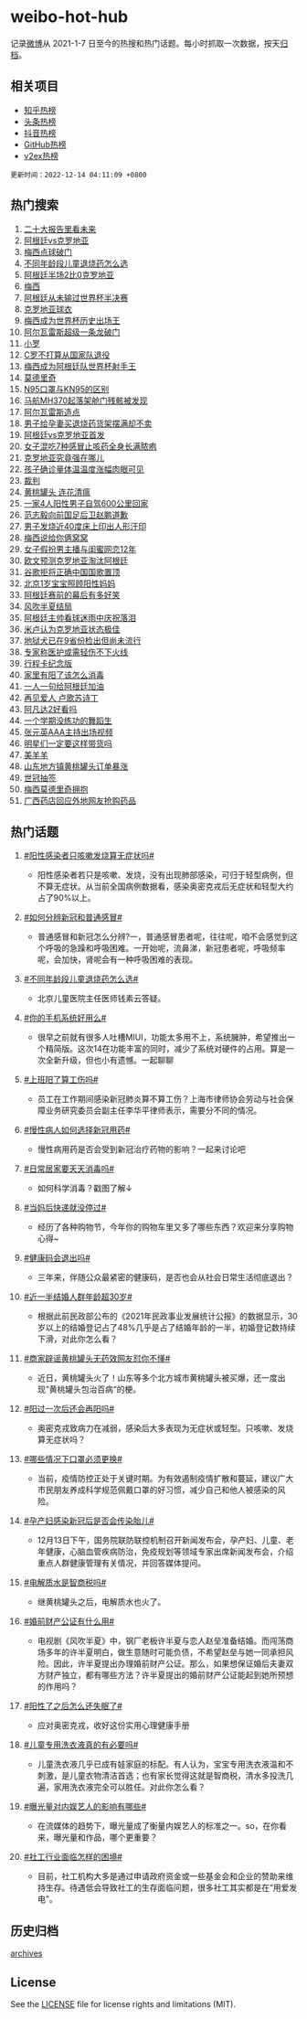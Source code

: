 # weibo-hot-hub

记录[微博](https://www.weibo.com)从 2021-1-7 日至今的热搜和热门话题。每小时抓取一次数据，按天[归档](archives)。

## 相关项目

- [知乎热榜](https://github.com/lonnyzhang423/zhihu-hot-hub)
- [头条热榜](https://github.com/lonnyzhang423/toutiao-hot-hub)
- [抖音热榜](https://github.com/lonnyzhang423/douyin-hot-hub)
- [GitHub热榜](https://github.com/lonnyzhang423/github-hot-hub)
- [v2ex热榜](https://github.com/lonnyzhang423/v2ex-hot-hub)


`更新时间：2022-12-14 04:11:09 +0800`

## 热门搜索

1. [二十大报告里看未来](https://m.weibo.cn/search?containerid=100103type%3D1%26t%3D10%26q%3D%23%E4%BA%8C%E5%8D%81%E5%A4%A7%E6%8A%A5%E5%91%8A%E9%87%8C%E7%9C%8B%E6%9C%AA%E6%9D%A5%23&stream_entry_id=51&isnewpage=1&extparam=seat%3D1%26pos%3D0%26cate%3D10103%26dgr%3D0%26filter_type%3Drealtimehot%26c_type%3D51%26display_time%3D1670962267%26pre_seqid%3D16709622676840287840346&luicode=10000011&lfid=106003type%253D25%2526t%253D3%2526disable_hot%253D1%2526filter_type%253Drealtimehot)
1. [阿根廷vs克罗地亚](https://m.weibo.cn/search?containerid=100103type%3D1%26t%3D10%26q%3D%23%E9%98%BF%E6%A0%B9%E5%BB%B7vs%E5%85%8B%E7%BD%97%E5%9C%B0%E4%BA%9A%23&stream_entry_id=31&isnewpage=1&extparam=seat%3D1%26pos%3D0%26q%3D%2523%25E9%2598%25BF%25E6%25A0%25B9%25E5%25BB%25B7vs%25E5%2585%258B%25E7%25BD%2597%25E5%259C%25B0%25E4%25BA%259A%2523%26dgr%3D0%26realpos%3D1%26flag%3D16%26c_type%3D31%26filter_type%3Drealtimehot%26lcate%3D5001%26band_rank%3D1%26cate%3D5001%26display_time%3D1670962267%26pre_seqid%3D16709622676840287840346&luicode=10000011&lfid=106003type%253D25%2526t%253D3%2526disable_hot%253D1%2526filter_type%253Drealtimehot)
1. [梅西点球破门](https://m.weibo.cn/search?containerid=100103type%3D1%26t%3D10%26q%3D%23%E6%A2%85%E8%A5%BF%E7%82%B9%E7%90%83%E7%A0%B4%E9%97%A8%23&stream_entry_id=31&isnewpage=1&extparam=seat%3D1%26pos%3D1%26q%3D%2523%25E6%25A2%2585%25E8%25A5%25BF%25E7%2582%25B9%25E7%2590%2583%25E7%25A0%25B4%25E9%2597%25A8%2523%26dgr%3D0%26realpos%3D2%26flag%3D1%26c_type%3D31%26filter_type%3Drealtimehot%26lcate%3D5001%26band_rank%3D2%26cate%3D5001%26display_time%3D1670962267%26pre_seqid%3D16709622676840287840346&luicode=10000011&lfid=106003type%253D25%2526t%253D3%2526disable_hot%253D1%2526filter_type%253Drealtimehot)
1. [不同年龄段儿童退烧药怎么选](https://m.weibo.cn/search?containerid=100103type%3D1%26t%3D10%26q%3D%23%E4%B8%8D%E5%90%8C%E5%B9%B4%E9%BE%84%E6%AE%B5%E5%84%BF%E7%AB%A5%E9%80%80%E7%83%A7%E8%8D%AF%E6%80%8E%E4%B9%88%E9%80%89%23&stream_entry_id=31&isnewpage=1&extparam=seat%3D1%26pos%3D2%26q%3D%2523%25E4%25B8%258D%25E5%2590%258C%25E5%25B9%25B4%25E9%25BE%2584%25E6%25AE%25B5%25E5%2584%25BF%25E7%25AB%25A5%25E9%2580%2580%25E7%2583%25A7%25E8%258D%25AF%25E6%2580%258E%25E4%25B9%2588%25E9%2580%2589%2523%26dgr%3D0%26realpos%3D3%26flag%3D0%26c_type%3D31%26filter_type%3Drealtimehot%26lcate%3D5001%26band_rank%3D3%26cate%3D5001%26display_time%3D1670962267%26pre_seqid%3D16709622676840287840346&luicode=10000011&lfid=106003type%253D25%2526t%253D3%2526disable_hot%253D1%2526filter_type%253Drealtimehot)
1. [阿根廷半场2比0克罗地亚](https://m.weibo.cn/search?containerid=100103type%3D1%26t%3D10%26q%3D%23%E9%98%BF%E6%A0%B9%E5%BB%B7%E5%8D%8A%E5%9C%BA2%E6%AF%940%E5%85%8B%E7%BD%97%E5%9C%B0%E4%BA%9A%23&stream_entry_id=31&isnewpage=1&extparam=seat%3D1%26pos%3D3%26q%3D%2523%25E9%2598%25BF%25E6%25A0%25B9%25E5%25BB%25B7%25E5%258D%258A%25E5%259C%25BA2%25E6%25AF%25940%25E5%2585%258B%25E7%25BD%2597%25E5%259C%25B0%25E4%25BA%259A%2523%26dgr%3D0%26realpos%3D4%26flag%3D1%26c_type%3D31%26filter_type%3Drealtimehot%26lcate%3D5001%26band_rank%3D4%26cate%3D5001%26display_time%3D1670962267%26pre_seqid%3D16709622676840287840346&luicode=10000011&lfid=106003type%253D25%2526t%253D3%2526disable_hot%253D1%2526filter_type%253Drealtimehot)
1. [梅西](https://m.weibo.cn/search?containerid=100103type%3D1%26t%3D10%26q%3D%23%E6%A2%85%E8%A5%BF%23&stream_entry_id=31&isnewpage=1&extparam=seat%3D1%26pos%3D4%26q%3D%2523%25E6%25A2%2585%25E8%25A5%25BF%2523%26dgr%3D0%26realpos%3D5%26flag%3D1%26c_type%3D31%26filter_type%3Drealtimehot%26lcate%3D5001%26band_rank%3D5%26cate%3D5001%26display_time%3D1670962267%26pre_seqid%3D16709622676840287840346&luicode=10000011&lfid=106003type%253D25%2526t%253D3%2526disable_hot%253D1%2526filter_type%253Drealtimehot)
1. [阿根廷从未输过世界杯半决赛](https://m.weibo.cn/search?containerid=100103type%3D1%26t%3D10%26q%3D%23%E9%98%BF%E6%A0%B9%E5%BB%B7%E4%BB%8E%E6%9C%AA%E8%BE%93%E8%BF%87%E4%B8%96%E7%95%8C%E6%9D%AF%E5%8D%8A%E5%86%B3%E8%B5%9B%23&stream_entry_id=31&isnewpage=1&extparam=seat%3D1%26pos%3D5%26q%3D%2523%25E9%2598%25BF%25E6%25A0%25B9%25E5%25BB%25B7%25E4%25BB%258E%25E6%259C%25AA%25E8%25BE%2593%25E8%25BF%2587%25E4%25B8%2596%25E7%2595%258C%25E6%259D%25AF%25E5%258D%258A%25E5%2586%25B3%25E8%25B5%259B%2523%26dgr%3D0%26realpos%3D6%26flag%3D1%26c_type%3D31%26filter_type%3Drealtimehot%26lcate%3D5001%26band_rank%3D6%26cate%3D5001%26display_time%3D1670962267%26pre_seqid%3D16709622676840287840346&luicode=10000011&lfid=106003type%253D25%2526t%253D3%2526disable_hot%253D1%2526filter_type%253Drealtimehot)
1. [克罗地亚球衣](https://m.weibo.cn/search?containerid=100103type%3D1%26t%3D10%26q%3D%E5%85%8B%E7%BD%97%E5%9C%B0%E4%BA%9A%E7%90%83%E8%A1%A3&stream_entry_id=31&isnewpage=1&extparam=seat%3D1%26pos%3D6%26q%3D%25E5%2585%258B%25E7%25BD%2597%25E5%259C%25B0%25E4%25BA%259A%25E7%2590%2583%25E8%25A1%25A3%26dgr%3D0%26realpos%3D7%26flag%3D1%26c_type%3D31%26filter_type%3Drealtimehot%26lcate%3D5001%26band_rank%3D7%26cate%3D5001%26display_time%3D1670962267%26pre_seqid%3D16709622676840287840346&luicode=10000011&lfid=106003type%253D25%2526t%253D3%2526disable_hot%253D1%2526filter_type%253Drealtimehot)
1. [梅西成为世界杯历史出场王](https://m.weibo.cn/search?containerid=100103type%3D1%26t%3D10%26q%3D%23%E6%A2%85%E8%A5%BF%E6%88%90%E4%B8%BA%E4%B8%96%E7%95%8C%E6%9D%AF%E5%8E%86%E5%8F%B2%E5%87%BA%E5%9C%BA%E7%8E%8B%23&stream_entry_id=31&isnewpage=1&extparam=seat%3D1%26pos%3D7%26q%3D%2523%25E6%25A2%2585%25E8%25A5%25BF%25E6%2588%2590%25E4%25B8%25BA%25E4%25B8%2596%25E7%2595%258C%25E6%259D%25AF%25E5%258E%2586%25E5%258F%25B2%25E5%2587%25BA%25E5%259C%25BA%25E7%258E%258B%2523%26dgr%3D0%26realpos%3D8%26flag%3D1%26c_type%3D31%26filter_type%3Drealtimehot%26lcate%3D5001%26band_rank%3D8%26cate%3D5001%26display_time%3D1670962267%26pre_seqid%3D16709622676840287840346&luicode=10000011&lfid=106003type%253D25%2526t%253D3%2526disable_hot%253D1%2526filter_type%253Drealtimehot)
1. [阿尔瓦雷斯超级一条龙破门](https://m.weibo.cn/search?containerid=100103type%3D1%26t%3D10%26q%3D%23%E9%98%BF%E5%B0%94%E7%93%A6%E9%9B%B7%E6%96%AF%E8%B6%85%E7%BA%A7%E4%B8%80%E6%9D%A1%E9%BE%99%E7%A0%B4%E9%97%A8%23&stream_entry_id=31&isnewpage=1&extparam=seat%3D1%26pos%3D8%26q%3D%2523%25E9%2598%25BF%25E5%25B0%2594%25E7%2593%25A6%25E9%259B%25B7%25E6%2596%25AF%25E8%25B6%2585%25E7%25BA%25A7%25E4%25B8%2580%25E6%259D%25A1%25E9%25BE%2599%25E7%25A0%25B4%25E9%2597%25A8%2523%26dgr%3D0%26realpos%3D9%26flag%3D1%26c_type%3D31%26filter_type%3Drealtimehot%26lcate%3D5001%26band_rank%3D9%26cate%3D5001%26display_time%3D1670962267%26pre_seqid%3D16709622676840287840346&luicode=10000011&lfid=106003type%253D25%2526t%253D3%2526disable_hot%253D1%2526filter_type%253Drealtimehot)
1. [小罗](https://m.weibo.cn/search?containerid=100103type%3D1%26t%3D10%26q%3D%E5%B0%8F%E7%BD%97&stream_entry_id=31&isnewpage=1&extparam=seat%3D1%26pos%3D9%26q%3D%25E5%25B0%258F%25E7%25BD%2597%26dgr%3D0%26realpos%3D10%26flag%3D1%26c_type%3D31%26filter_type%3Drealtimehot%26lcate%3D5001%26band_rank%3D10%26cate%3D5001%26display_time%3D1670962267%26pre_seqid%3D16709622676840287840346&luicode=10000011&lfid=106003type%253D25%2526t%253D3%2526disable_hot%253D1%2526filter_type%253Drealtimehot)
1. [C罗不打算从国家队退役](https://m.weibo.cn/search?containerid=100103type%3D1%26t%3D10%26q%3D%23C%E7%BD%97%E4%B8%8D%E6%89%93%E7%AE%97%E4%BB%8E%E5%9B%BD%E5%AE%B6%E9%98%9F%E9%80%80%E5%BD%B9%23&stream_entry_id=31&isnewpage=1&extparam=seat%3D1%26pos%3D10%26q%3D%2523C%25E7%25BD%2597%25E4%25B8%258D%25E6%2589%2593%25E7%25AE%2597%25E4%25BB%258E%25E5%259B%25BD%25E5%25AE%25B6%25E9%2598%259F%25E9%2580%2580%25E5%25BD%25B9%2523%26dgr%3D0%26realpos%3D11%26flag%3D1%26c_type%3D31%26filter_type%3Drealtimehot%26lcate%3D5001%26band_rank%3D11%26cate%3D5001%26display_time%3D1670962267%26pre_seqid%3D16709622676840287840346&luicode=10000011&lfid=106003type%253D25%2526t%253D3%2526disable_hot%253D1%2526filter_type%253Drealtimehot)
1. [梅西成为阿根廷队世界杯射手王](https://m.weibo.cn/search?containerid=100103type%3D1%26t%3D10%26q%3D%23%E6%A2%85%E8%A5%BF%E6%88%90%E4%B8%BA%E9%98%BF%E6%A0%B9%E5%BB%B7%E9%98%9F%E4%B8%96%E7%95%8C%E6%9D%AF%E5%B0%84%E6%89%8B%E7%8E%8B%23&stream_entry_id=31&isnewpage=1&extparam=seat%3D1%26pos%3D11%26q%3D%2523%25E6%25A2%2585%25E8%25A5%25BF%25E6%2588%2590%25E4%25B8%25BA%25E9%2598%25BF%25E6%25A0%25B9%25E5%25BB%25B7%25E9%2598%259F%25E4%25B8%2596%25E7%2595%258C%25E6%259D%25AF%25E5%25B0%2584%25E6%2589%258B%25E7%258E%258B%2523%26dgr%3D0%26realpos%3D12%26flag%3D1%26c_type%3D31%26filter_type%3Drealtimehot%26lcate%3D5001%26band_rank%3D12%26cate%3D5001%26display_time%3D1670962267%26pre_seqid%3D16709622676840287840346&luicode=10000011&lfid=106003type%253D25%2526t%253D3%2526disable_hot%253D1%2526filter_type%253Drealtimehot)
1. [莫德里奇](https://m.weibo.cn/search?containerid=100103type%3D1%26t%3D10%26q%3D%23%E8%8E%AB%E5%BE%B7%E9%87%8C%E5%A5%87%23&stream_entry_id=31&isnewpage=1&extparam=seat%3D1%26pos%3D12%26q%3D%2523%25E8%258E%25AB%25E5%25BE%25B7%25E9%2587%258C%25E5%25A5%2587%2523%26dgr%3D0%26realpos%3D13%26flag%3D0%26c_type%3D31%26filter_type%3Drealtimehot%26lcate%3D5001%26band_rank%3D13%26cate%3D5001%26display_time%3D1670962267%26pre_seqid%3D16709622676840287840346&luicode=10000011&lfid=106003type%253D25%2526t%253D3%2526disable_hot%253D1%2526filter_type%253Drealtimehot)
1. [N95口罩与KN95的区别](https://m.weibo.cn/search?containerid=100103type%3D1%26t%3D10%26q%3D%23N95%E5%8F%A3%E7%BD%A9%E4%B8%8EKN95%E7%9A%84%E5%8C%BA%E5%88%AB%23&stream_entry_id=31&isnewpage=1&extparam=seat%3D1%26pos%3D13%26q%3D%2523N95%25E5%258F%25A3%25E7%25BD%25A9%25E4%25B8%258EKN95%25E7%259A%2584%25E5%258C%25BA%25E5%2588%25AB%2523%26dgr%3D0%26realpos%3D14%26flag%3D2%26c_type%3D31%26filter_type%3Drealtimehot%26lcate%3D5001%26band_rank%3D14%26cate%3D5001%26display_time%3D1670962267%26pre_seqid%3D16709622676840287840346&luicode=10000011&lfid=106003type%253D25%2526t%253D3%2526disable_hot%253D1%2526filter_type%253Drealtimehot)
1. [马航MH370起落架舱门残骸被发现](https://m.weibo.cn/search?containerid=100103type%3D1%26t%3D10%26q%3D%23%E9%A9%AC%E8%88%AAMH370%E8%B5%B7%E8%90%BD%E6%9E%B6%E8%88%B1%E9%97%A8%E6%AE%8B%E9%AA%B8%E8%A2%AB%E5%8F%91%E7%8E%B0%23&stream_entry_id=31&isnewpage=1&extparam=seat%3D1%26pos%3D14%26q%3D%2523%25E9%25A9%25AC%25E8%2588%25AAMH370%25E8%25B5%25B7%25E8%2590%25BD%25E6%259E%25B6%25E8%2588%25B1%25E9%2597%25A8%25E6%25AE%258B%25E9%25AA%25B8%25E8%25A2%25AB%25E5%258F%2591%25E7%258E%25B0%2523%26dgr%3D0%26realpos%3D15%26flag%3D2%26c_type%3D31%26filter_type%3Drealtimehot%26lcate%3D5001%26band_rank%3D15%26cate%3D5001%26display_time%3D1670962267%26pre_seqid%3D16709622676840287840346&luicode=10000011&lfid=106003type%253D25%2526t%253D3%2526disable_hot%253D1%2526filter_type%253Drealtimehot)
1. [阿尔瓦雷斯造点](https://m.weibo.cn/search?containerid=100103type%3D1%26t%3D10%26q%3D%23%E9%98%BF%E5%B0%94%E7%93%A6%E9%9B%B7%E6%96%AF%E9%80%A0%E7%82%B9%23&stream_entry_id=31&isnewpage=1&extparam=seat%3D1%26pos%3D15%26q%3D%2523%25E9%2598%25BF%25E5%25B0%2594%25E7%2593%25A6%25E9%259B%25B7%25E6%2596%25AF%25E9%2580%25A0%25E7%2582%25B9%2523%26dgr%3D0%26realpos%3D16%26flag%3D1%26c_type%3D31%26filter_type%3Drealtimehot%26lcate%3D5001%26band_rank%3D16%26cate%3D5001%26display_time%3D1670962267%26pre_seqid%3D16709622676840287840346&luicode=10000011&lfid=106003type%253D25%2526t%253D3%2526disable_hot%253D1%2526filter_type%253Drealtimehot)
1. [男子给孕妻买退烧药货架摆满却不卖](https://m.weibo.cn/search?containerid=100103type%3D1%26t%3D10%26q%3D%23%E7%94%B7%E5%AD%90%E7%BB%99%E5%AD%95%E5%A6%BB%E4%B9%B0%E9%80%80%E7%83%A7%E8%8D%AF%E8%B4%A7%E6%9E%B6%E6%91%86%E6%BB%A1%E5%8D%B4%E4%B8%8D%E5%8D%96%23&stream_entry_id=31&isnewpage=1&extparam=seat%3D1%26pos%3D16%26q%3D%2523%25E7%2594%25B7%25E5%25AD%2590%25E7%25BB%2599%25E5%25AD%2595%25E5%25A6%25BB%25E4%25B9%25B0%25E9%2580%2580%25E7%2583%25A7%25E8%258D%25AF%25E8%25B4%25A7%25E6%259E%25B6%25E6%2591%2586%25E6%25BB%25A1%25E5%258D%25B4%25E4%25B8%258D%25E5%258D%2596%2523%26dgr%3D0%26realpos%3D17%26flag%3D0%26c_type%3D31%26filter_type%3Drealtimehot%26lcate%3D5001%26band_rank%3D17%26cate%3D5001%26display_time%3D1670962267%26pre_seqid%3D16709622676840287840346&luicode=10000011&lfid=106003type%253D25%2526t%253D3%2526disable_hot%253D1%2526filter_type%253Drealtimehot)
1. [阿根廷vs克罗地亚首发](https://m.weibo.cn/search?containerid=100103type%3D1%26t%3D10%26q%3D%23%E9%98%BF%E6%A0%B9%E5%BB%B7vs%E5%85%8B%E7%BD%97%E5%9C%B0%E4%BA%9A%E9%A6%96%E5%8F%91%23&stream_entry_id=31&isnewpage=1&extparam=seat%3D1%26pos%3D17%26q%3D%2523%25E9%2598%25BF%25E6%25A0%25B9%25E5%25BB%25B7vs%25E5%2585%258B%25E7%25BD%2597%25E5%259C%25B0%25E4%25BA%259A%25E9%25A6%2596%25E5%258F%2591%2523%26dgr%3D0%26realpos%3D18%26flag%3D1%26c_type%3D31%26filter_type%3Drealtimehot%26lcate%3D5001%26band_rank%3D18%26cate%3D5001%26display_time%3D1670962267%26pre_seqid%3D16709622676840287840346&luicode=10000011&lfid=106003type%253D25%2526t%253D3%2526disable_hot%253D1%2526filter_type%253Drealtimehot)
1. [女子混吃7种感冒止咳药全身长满脓疱](https://m.weibo.cn/search?containerid=100103type%3D1%26t%3D10%26q%3D%23%E5%A5%B3%E5%AD%90%E6%B7%B7%E5%90%837%E7%A7%8D%E6%84%9F%E5%86%92%E6%AD%A2%E5%92%B3%E8%8D%AF%E5%85%A8%E8%BA%AB%E9%95%BF%E6%BB%A1%E8%84%93%E7%96%B1%23&stream_entry_id=31&isnewpage=1&extparam=seat%3D1%26pos%3D18%26q%3D%2523%25E5%25A5%25B3%25E5%25AD%2590%25E6%25B7%25B7%25E5%2590%25837%25E7%25A7%258D%25E6%2584%259F%25E5%2586%2592%25E6%25AD%25A2%25E5%2592%25B3%25E8%258D%25AF%25E5%2585%25A8%25E8%25BA%25AB%25E9%2595%25BF%25E6%25BB%25A1%25E8%2584%2593%25E7%2596%25B1%2523%26dgr%3D0%26realpos%3D19%26flag%3D0%26c_type%3D31%26filter_type%3Drealtimehot%26lcate%3D5001%26band_rank%3D19%26cate%3D5001%26display_time%3D1670962267%26pre_seqid%3D16709622676840287840346&luicode=10000011&lfid=106003type%253D25%2526t%253D3%2526disable_hot%253D1%2526filter_type%253Drealtimehot)
1. [克罗地亚究竟强在哪儿](https://m.weibo.cn/search?containerid=100103type%3D1%26t%3D10%26q%3D%23%E5%85%8B%E7%BD%97%E5%9C%B0%E4%BA%9A%E7%A9%B6%E7%AB%9F%E5%BC%BA%E5%9C%A8%E5%93%AA%E5%84%BF%23&stream_entry_id=31&isnewpage=1&extparam=seat%3D1%26pos%3D19%26q%3D%2523%25E5%2585%258B%25E7%25BD%2597%25E5%259C%25B0%25E4%25BA%259A%25E7%25A9%25B6%25E7%25AB%259F%25E5%25BC%25BA%25E5%259C%25A8%25E5%2593%25AA%25E5%2584%25BF%2523%26dgr%3D0%26realpos%3D20%26flag%3D0%26c_type%3D31%26filter_type%3Drealtimehot%26lcate%3D5001%26band_rank%3D20%26cate%3D5001%26display_time%3D1670962267%26pre_seqid%3D16709622676840287840346&luicode=10000011&lfid=106003type%253D25%2526t%253D3%2526disable_hot%253D1%2526filter_type%253Drealtimehot)
1. [孩子确诊量体温温度涨幅肉眼可见](https://m.weibo.cn/search?containerid=100103type%3D1%26t%3D10%26q%3D%23%E5%AD%A9%E5%AD%90%E7%A1%AE%E8%AF%8A%E9%87%8F%E4%BD%93%E6%B8%A9%E6%B8%A9%E5%BA%A6%E6%B6%A8%E5%B9%85%E8%82%89%E7%9C%BC%E5%8F%AF%E8%A7%81%23&stream_entry_id=31&isnewpage=1&extparam=seat%3D1%26pos%3D20%26q%3D%2523%25E5%25AD%25A9%25E5%25AD%2590%25E7%25A1%25AE%25E8%25AF%258A%25E9%2587%258F%25E4%25BD%2593%25E6%25B8%25A9%25E6%25B8%25A9%25E5%25BA%25A6%25E6%25B6%25A8%25E5%25B9%2585%25E8%2582%2589%25E7%259C%25BC%25E5%258F%25AF%25E8%25A7%2581%2523%26dgr%3D0%26realpos%3D21%26flag%3D0%26c_type%3D31%26filter_type%3Drealtimehot%26lcate%3D5001%26band_rank%3D21%26cate%3D5001%26display_time%3D1670962267%26pre_seqid%3D16709622676840287840346&luicode=10000011&lfid=106003type%253D25%2526t%253D3%2526disable_hot%253D1%2526filter_type%253Drealtimehot)
1. [裁判](https://m.weibo.cn/search?containerid=100103type%3D1%26t%3D10%26q%3D%E8%A3%81%E5%88%A4&stream_entry_id=31&isnewpage=1&extparam=seat%3D1%26pos%3D21%26q%3D%25E8%25A3%2581%25E5%2588%25A4%26dgr%3D0%26realpos%3D22%26flag%3D1%26c_type%3D31%26filter_type%3Drealtimehot%26lcate%3D5001%26band_rank%3D22%26cate%3D5001%26display_time%3D1670962267%26pre_seqid%3D16709622676840287840346&luicode=10000011&lfid=106003type%253D25%2526t%253D3%2526disable_hot%253D1%2526filter_type%253Drealtimehot)
1. [黄桃罐头 连花清瘟](https://m.weibo.cn/search?containerid=100103type%3D1%26t%3D10%26q%3D%E9%BB%84%E6%A1%83%E7%BD%90%E5%A4%B4+%E8%BF%9E%E8%8A%B1%E6%B8%85%E7%98%9F&stream_entry_id=31&isnewpage=1&extparam=seat%3D1%26pos%3D22%26q%3D%25E9%25BB%2584%25E6%25A1%2583%25E7%25BD%2590%25E5%25A4%25B4%2520%25E8%25BF%259E%25E8%258A%25B1%25E6%25B8%2585%25E7%2598%259F%26dgr%3D0%26realpos%3D23%26flag%3D0%26c_type%3D31%26filter_type%3Drealtimehot%26lcate%3D5001%26band_rank%3D23%26cate%3D5001%26display_time%3D1670962267%26pre_seqid%3D16709622676840287840346&luicode=10000011&lfid=106003type%253D25%2526t%253D3%2526disable_hot%253D1%2526filter_type%253Drealtimehot)
1. [一家4人阳性男子自驾600公里回家](https://m.weibo.cn/search?containerid=100103type%3D1%26t%3D10%26q%3D%23%E4%B8%80%E5%AE%B64%E4%BA%BA%E9%98%B3%E6%80%A7%E7%94%B7%E5%AD%90%E8%87%AA%E9%A9%BE600%E5%85%AC%E9%87%8C%E5%9B%9E%E5%AE%B6%23&stream_entry_id=31&isnewpage=1&extparam=seat%3D1%26pos%3D23%26q%3D%2523%25E4%25B8%2580%25E5%25AE%25B64%25E4%25BA%25BA%25E9%2598%25B3%25E6%2580%25A7%25E7%2594%25B7%25E5%25AD%2590%25E8%2587%25AA%25E9%25A9%25BE600%25E5%2585%25AC%25E9%2587%258C%25E5%259B%259E%25E5%25AE%25B6%2523%26dgr%3D0%26realpos%3D24%26flag%3D0%26c_type%3D31%26filter_type%3Drealtimehot%26lcate%3D5001%26band_rank%3D24%26cate%3D5001%26display_time%3D1670962267%26pre_seqid%3D16709622676840287840346&luicode=10000011&lfid=106003type%253D25%2526t%253D3%2526disable_hot%253D1%2526filter_type%253Drealtimehot)
1. [范志毅向前国足后卫赵鹏道歉](https://m.weibo.cn/search?containerid=100103type%3D1%26t%3D10%26q%3D%23%E8%8C%83%E5%BF%97%E6%AF%85%E5%90%91%E5%89%8D%E5%9B%BD%E8%B6%B3%E5%90%8E%E5%8D%AB%E8%B5%B5%E9%B9%8F%E9%81%93%E6%AD%89%23&stream_entry_id=31&isnewpage=1&extparam=seat%3D1%26pos%3D24%26q%3D%2523%25E8%258C%2583%25E5%25BF%2597%25E6%25AF%2585%25E5%2590%2591%25E5%2589%258D%25E5%259B%25BD%25E8%25B6%25B3%25E5%2590%258E%25E5%258D%25AB%25E8%25B5%25B5%25E9%25B9%258F%25E9%2581%2593%25E6%25AD%2589%2523%26dgr%3D0%26realpos%3D25%26flag%3D0%26c_type%3D31%26filter_type%3Drealtimehot%26lcate%3D5001%26band_rank%3D25%26cate%3D5001%26display_time%3D1670962267%26pre_seqid%3D16709622676840287840346&luicode=10000011&lfid=106003type%253D25%2526t%253D3%2526disable_hot%253D1%2526filter_type%253Drealtimehot)
1. [男子发烧近40度床上印出人形汗印](https://m.weibo.cn/search?containerid=100103type%3D1%26t%3D10%26q%3D%23%E7%94%B7%E5%AD%90%E5%8F%91%E7%83%A7%E8%BF%9140%E5%BA%A6%E5%BA%8A%E4%B8%8A%E5%8D%B0%E5%87%BA%E4%BA%BA%E5%BD%A2%E6%B1%97%E5%8D%B0%23&stream_entry_id=31&isnewpage=1&extparam=seat%3D1%26pos%3D25%26q%3D%2523%25E7%2594%25B7%25E5%25AD%2590%25E5%258F%2591%25E7%2583%25A7%25E8%25BF%259140%25E5%25BA%25A6%25E5%25BA%258A%25E4%25B8%258A%25E5%258D%25B0%25E5%2587%25BA%25E4%25BA%25BA%25E5%25BD%25A2%25E6%25B1%2597%25E5%258D%25B0%2523%26dgr%3D0%26realpos%3D26%26flag%3D0%26c_type%3D31%26filter_type%3Drealtimehot%26lcate%3D5001%26band_rank%3D26%26cate%3D5001%26display_time%3D1670962267%26pre_seqid%3D16709622676840287840346&luicode=10000011&lfid=106003type%253D25%2526t%253D3%2526disable_hot%253D1%2526filter_type%253Drealtimehot)
1. [梅西说给你俩窝窝](https://m.weibo.cn/search?containerid=100103type%3D1%26t%3D10%26q%3D%23%E6%A2%85%E8%A5%BF%E8%AF%B4%E7%BB%99%E4%BD%A0%E4%BF%A9%E7%AA%9D%E7%AA%9D%23&stream_entry_id=31&isnewpage=1&extparam=seat%3D1%26pos%3D26%26q%3D%2523%25E6%25A2%2585%25E8%25A5%25BF%25E8%25AF%25B4%25E7%25BB%2599%25E4%25BD%25A0%25E4%25BF%25A9%25E7%25AA%259D%25E7%25AA%259D%2523%26dgr%3D0%26realpos%3D27%26flag%3D0%26c_type%3D31%26filter_type%3Drealtimehot%26lcate%3D5001%26band_rank%3D27%26cate%3D5001%26display_time%3D1670962267%26pre_seqid%3D16709622676840287840346&luicode=10000011&lfid=106003type%253D25%2526t%253D3%2526disable_hot%253D1%2526filter_type%253Drealtimehot)
1. [女子假扮男主播与闺蜜网恋12年](https://m.weibo.cn/search?containerid=100103type%3D1%26t%3D10%26q%3D%23%E5%A5%B3%E5%AD%90%E5%81%87%E6%89%AE%E7%94%B7%E4%B8%BB%E6%92%AD%E4%B8%8E%E9%97%BA%E8%9C%9C%E7%BD%91%E6%81%8B12%E5%B9%B4%23&stream_entry_id=31&isnewpage=1&extparam=seat%3D1%26pos%3D27%26q%3D%2523%25E5%25A5%25B3%25E5%25AD%2590%25E5%2581%2587%25E6%2589%25AE%25E7%2594%25B7%25E4%25B8%25BB%25E6%2592%25AD%25E4%25B8%258E%25E9%2597%25BA%25E8%259C%259C%25E7%25BD%2591%25E6%2581%258B12%25E5%25B9%25B4%2523%26dgr%3D0%26realpos%3D28%26flag%3D0%26c_type%3D31%26filter_type%3Drealtimehot%26lcate%3D5001%26band_rank%3D28%26cate%3D5001%26display_time%3D1670962267%26pre_seqid%3D16709622676840287840346&luicode=10000011&lfid=106003type%253D25%2526t%253D3%2526disable_hot%253D1%2526filter_type%253Drealtimehot)
1. [欧文预测克罗地亚淘汰阿根廷](https://m.weibo.cn/search?containerid=100103type%3D1%26t%3D10%26q%3D%23%E6%AC%A7%E6%96%87%E9%A2%84%E6%B5%8B%E5%85%8B%E7%BD%97%E5%9C%B0%E4%BA%9A%E6%B7%98%E6%B1%B0%E9%98%BF%E6%A0%B9%E5%BB%B7%23&stream_entry_id=31&isnewpage=1&extparam=seat%3D1%26pos%3D28%26q%3D%2523%25E6%25AC%25A7%25E6%2596%2587%25E9%25A2%2584%25E6%25B5%258B%25E5%2585%258B%25E7%25BD%2597%25E5%259C%25B0%25E4%25BA%259A%25E6%25B7%2598%25E6%25B1%25B0%25E9%2598%25BF%25E6%25A0%25B9%25E5%25BB%25B7%2523%26dgr%3D0%26realpos%3D29%26flag%3D0%26c_type%3D31%26filter_type%3Drealtimehot%26lcate%3D5001%26band_rank%3D29%26cate%3D5001%26display_time%3D1670962267%26pre_seqid%3D16709622676840287840346&luicode=10000011&lfid=106003type%253D25%2526t%253D3%2526disable_hot%253D1%2526filter_type%253Drealtimehot)
1. [谷歌拒将正确中国国歌置顶](https://m.weibo.cn/search?containerid=100103type%3D1%26t%3D10%26q%3D%23%E8%B0%B7%E6%AD%8C%E6%8B%92%E5%B0%86%E6%AD%A3%E7%A1%AE%E4%B8%AD%E5%9B%BD%E5%9B%BD%E6%AD%8C%E7%BD%AE%E9%A1%B6%23&stream_entry_id=31&isnewpage=1&extparam=seat%3D1%26pos%3D29%26q%3D%2523%25E8%25B0%25B7%25E6%25AD%258C%25E6%258B%2592%25E5%25B0%2586%25E6%25AD%25A3%25E7%25A1%25AE%25E4%25B8%25AD%25E5%259B%25BD%25E5%259B%25BD%25E6%25AD%258C%25E7%25BD%25AE%25E9%25A1%25B6%2523%26dgr%3D0%26realpos%3D30%26flag%3D0%26c_type%3D31%26filter_type%3Drealtimehot%26lcate%3D5001%26band_rank%3D30%26cate%3D5001%26display_time%3D1670962267%26pre_seqid%3D16709622676840287840346&luicode=10000011&lfid=106003type%253D25%2526t%253D3%2526disable_hot%253D1%2526filter_type%253Drealtimehot)
1. [北京1岁宝宝照顾阳性妈妈](https://m.weibo.cn/search?containerid=100103type%3D1%26t%3D10%26q%3D%23%E5%8C%97%E4%BA%AC1%E5%B2%81%E5%AE%9D%E5%AE%9D%E7%85%A7%E9%A1%BE%E9%98%B3%E6%80%A7%E5%A6%88%E5%A6%88%23&stream_entry_id=31&isnewpage=1&extparam=seat%3D1%26pos%3D30%26q%3D%2523%25E5%258C%2597%25E4%25BA%25AC1%25E5%25B2%2581%25E5%25AE%259D%25E5%25AE%259D%25E7%2585%25A7%25E9%25A1%25BE%25E9%2598%25B3%25E6%2580%25A7%25E5%25A6%2588%25E5%25A6%2588%2523%26dgr%3D0%26realpos%3D31%26flag%3D0%26c_type%3D31%26filter_type%3Drealtimehot%26lcate%3D5001%26band_rank%3D31%26cate%3D5001%26display_time%3D1670962267%26pre_seqid%3D16709622676840287840346&luicode=10000011&lfid=106003type%253D25%2526t%253D3%2526disable_hot%253D1%2526filter_type%253Drealtimehot)
1. [阿根廷赛前的幕后有多好笑](https://m.weibo.cn/search?containerid=100103type%3D1%26t%3D10%26q%3D%23%E9%98%BF%E6%A0%B9%E5%BB%B7%E8%B5%9B%E5%89%8D%E7%9A%84%E5%B9%95%E5%90%8E%E6%9C%89%E5%A4%9A%E5%A5%BD%E7%AC%91%23&stream_entry_id=31&isnewpage=1&extparam=seat%3D1%26pos%3D31%26q%3D%2523%25E9%2598%25BF%25E6%25A0%25B9%25E5%25BB%25B7%25E8%25B5%259B%25E5%2589%258D%25E7%259A%2584%25E5%25B9%2595%25E5%2590%258E%25E6%259C%2589%25E5%25A4%259A%25E5%25A5%25BD%25E7%25AC%2591%2523%26dgr%3D0%26realpos%3D32%26flag%3D1%26c_type%3D31%26filter_type%3Drealtimehot%26lcate%3D5001%26band_rank%3D32%26cate%3D5001%26display_time%3D1670962267%26pre_seqid%3D16709622676840287840346&luicode=10000011&lfid=106003type%253D25%2526t%253D3%2526disable_hot%253D1%2526filter_type%253Drealtimehot)
1. [风吹半夏结局](https://m.weibo.cn/search?containerid=100103type%3D1%26t%3D10%26q%3D%E9%A3%8E%E5%90%B9%E5%8D%8A%E5%A4%8F%E7%BB%93%E5%B1%80&stream_entry_id=31&isnewpage=1&extparam=seat%3D1%26pos%3D32%26q%3D%25E9%25A3%258E%25E5%2590%25B9%25E5%258D%258A%25E5%25A4%258F%25E7%25BB%2593%25E5%25B1%2580%26dgr%3D0%26realpos%3D33%26flag%3D0%26c_type%3D31%26filter_type%3Drealtimehot%26lcate%3D5001%26band_rank%3D33%26cate%3D5001%26display_time%3D1670962267%26pre_seqid%3D16709622676840287840346&luicode=10000011&lfid=106003type%253D25%2526t%253D3%2526disable_hot%253D1%2526filter_type%253Drealtimehot)
1. [阿根廷主帅看球迷雨中庆祝落泪](https://m.weibo.cn/search?containerid=100103type%3D1%26t%3D10%26q%3D%23%E9%98%BF%E6%A0%B9%E5%BB%B7%E4%B8%BB%E5%B8%85%E7%9C%8B%E7%90%83%E8%BF%B7%E9%9B%A8%E4%B8%AD%E5%BA%86%E7%A5%9D%E8%90%BD%E6%B3%AA%23&stream_entry_id=31&isnewpage=1&extparam=seat%3D1%26pos%3D33%26q%3D%2523%25E9%2598%25BF%25E6%25A0%25B9%25E5%25BB%25B7%25E4%25B8%25BB%25E5%25B8%2585%25E7%259C%258B%25E7%2590%2583%25E8%25BF%25B7%25E9%259B%25A8%25E4%25B8%25AD%25E5%25BA%2586%25E7%25A5%259D%25E8%2590%25BD%25E6%25B3%25AA%2523%26dgr%3D0%26realpos%3D34%26flag%3D0%26c_type%3D31%26filter_type%3Drealtimehot%26lcate%3D5001%26band_rank%3D34%26cate%3D5001%26display_time%3D1670962267%26pre_seqid%3D16709622676840287840346&luicode=10000011&lfid=106003type%253D25%2526t%253D3%2526disable_hot%253D1%2526filter_type%253Drealtimehot)
1. [米卢认为克罗地亚状态极佳](https://m.weibo.cn/search?containerid=100103type%3D1%26t%3D10%26q%3D%23%E7%B1%B3%E5%8D%A2%E8%AE%A4%E4%B8%BA%E5%85%8B%E7%BD%97%E5%9C%B0%E4%BA%9A%E7%8A%B6%E6%80%81%E6%9E%81%E4%BD%B3%23&stream_entry_id=31&isnewpage=1&extparam=seat%3D1%26pos%3D34%26q%3D%2523%25E7%25B1%25B3%25E5%258D%25A2%25E8%25AE%25A4%25E4%25B8%25BA%25E5%2585%258B%25E7%25BD%2597%25E5%259C%25B0%25E4%25BA%259A%25E7%258A%25B6%25E6%2580%2581%25E6%259E%2581%25E4%25BD%25B3%2523%26dgr%3D0%26realpos%3D35%26flag%3D0%26c_type%3D31%26filter_type%3Drealtimehot%26lcate%3D5001%26band_rank%3D35%26cate%3D5001%26display_time%3D1670962267%26pre_seqid%3D16709622676840287840346&luicode=10000011&lfid=106003type%253D25%2526t%253D3%2526disable_hot%253D1%2526filter_type%253Drealtimehot)
1. [地狱犬已在9省份检出但尚未流行](https://m.weibo.cn/search?containerid=100103type%3D1%26t%3D10%26q%3D%23%E5%9C%B0%E7%8B%B1%E7%8A%AC%E5%B7%B2%E5%9C%A89%E7%9C%81%E4%BB%BD%E6%A3%80%E5%87%BA%E4%BD%86%E5%B0%9A%E6%9C%AA%E6%B5%81%E8%A1%8C%23&stream_entry_id=31&isnewpage=1&extparam=seat%3D1%26pos%3D35%26q%3D%2523%25E5%259C%25B0%25E7%258B%25B1%25E7%258A%25AC%25E5%25B7%25B2%25E5%259C%25A89%25E7%259C%2581%25E4%25BB%25BD%25E6%25A3%2580%25E5%2587%25BA%25E4%25BD%2586%25E5%25B0%259A%25E6%259C%25AA%25E6%25B5%2581%25E8%25A1%258C%2523%26dgr%3D0%26realpos%3D36%26flag%3D0%26c_type%3D31%26filter_type%3Drealtimehot%26lcate%3D5001%26band_rank%3D36%26cate%3D5001%26display_time%3D1670962267%26pre_seqid%3D16709622676840287840346&luicode=10000011&lfid=106003type%253D25%2526t%253D3%2526disable_hot%253D1%2526filter_type%253Drealtimehot)
1. [专家称医护或需轻伤不下火线](https://m.weibo.cn/search?containerid=100103type%3D1%26t%3D10%26q%3D%23%E4%B8%93%E5%AE%B6%E7%A7%B0%E5%8C%BB%E6%8A%A4%E6%88%96%E9%9C%80%E8%BD%BB%E4%BC%A4%E4%B8%8D%E4%B8%8B%E7%81%AB%E7%BA%BF%23&stream_entry_id=31&isnewpage=1&extparam=seat%3D1%26pos%3D36%26q%3D%2523%25E4%25B8%2593%25E5%25AE%25B6%25E7%25A7%25B0%25E5%258C%25BB%25E6%258A%25A4%25E6%2588%2596%25E9%259C%2580%25E8%25BD%25BB%25E4%25BC%25A4%25E4%25B8%258D%25E4%25B8%258B%25E7%2581%25AB%25E7%25BA%25BF%2523%26dgr%3D0%26realpos%3D37%26flag%3D0%26c_type%3D31%26filter_type%3Drealtimehot%26lcate%3D5001%26band_rank%3D37%26cate%3D5001%26display_time%3D1670962267%26pre_seqid%3D16709622676840287840346&luicode=10000011&lfid=106003type%253D25%2526t%253D3%2526disable_hot%253D1%2526filter_type%253Drealtimehot)
1. [行程卡纪念版](https://m.weibo.cn/search?containerid=100103type%3D1%26t%3D10%26q%3D%E8%A1%8C%E7%A8%8B%E5%8D%A1%E7%BA%AA%E5%BF%B5%E7%89%88&stream_entry_id=31&isnewpage=1&extparam=seat%3D1%26pos%3D37%26q%3D%25E8%25A1%258C%25E7%25A8%258B%25E5%258D%25A1%25E7%25BA%25AA%25E5%25BF%25B5%25E7%2589%2588%26dgr%3D0%26realpos%3D38%26flag%3D0%26c_type%3D31%26filter_type%3Drealtimehot%26lcate%3D5001%26band_rank%3D38%26cate%3D5001%26display_time%3D1670962267%26pre_seqid%3D16709622676840287840346&luicode=10000011&lfid=106003type%253D25%2526t%253D3%2526disable_hot%253D1%2526filter_type%253Drealtimehot)
1. [家里有阳了该怎么消毒](https://m.weibo.cn/search?containerid=100103type%3D1%26t%3D10%26q%3D%23%E5%AE%B6%E9%87%8C%E6%9C%89%E9%98%B3%E4%BA%86%E8%AF%A5%E6%80%8E%E4%B9%88%E6%B6%88%E6%AF%92%23&stream_entry_id=31&isnewpage=1&extparam=seat%3D1%26pos%3D38%26q%3D%2523%25E5%25AE%25B6%25E9%2587%258C%25E6%259C%2589%25E9%2598%25B3%25E4%25BA%2586%25E8%25AF%25A5%25E6%2580%258E%25E4%25B9%2588%25E6%25B6%2588%25E6%25AF%2592%2523%26dgr%3D0%26realpos%3D39%26flag%3D0%26c_type%3D31%26filter_type%3Drealtimehot%26lcate%3D5001%26band_rank%3D39%26cate%3D5001%26display_time%3D1670962267%26pre_seqid%3D16709622676840287840346&luicode=10000011&lfid=106003type%253D25%2526t%253D3%2526disable_hot%253D1%2526filter_type%253Drealtimehot)
1. [一人一句给阿根廷加油](https://m.weibo.cn/search?containerid=100103type%3D1%26t%3D10%26q%3D%23%E4%B8%80%E4%BA%BA%E4%B8%80%E5%8F%A5%E7%BB%99%E9%98%BF%E6%A0%B9%E5%BB%B7%E5%8A%A0%E6%B2%B9%23&stream_entry_id=31&isnewpage=1&extparam=seat%3D1%26pos%3D39%26q%3D%2523%25E4%25B8%2580%25E4%25BA%25BA%25E4%25B8%2580%25E5%258F%25A5%25E7%25BB%2599%25E9%2598%25BF%25E6%25A0%25B9%25E5%25BB%25B7%25E5%258A%25A0%25E6%25B2%25B9%2523%26dgr%3D0%26realpos%3D40%26flag%3D1%26c_type%3D31%26filter_type%3Drealtimehot%26lcate%3D5001%26band_rank%3D40%26cate%3D5001%26display_time%3D1670962267%26pre_seqid%3D16709622676840287840346&luicode=10000011&lfid=106003type%253D25%2526t%253D3%2526disable_hot%253D1%2526filter_type%253Drealtimehot)
1. [再见爱人 卢歌苏诗丁](https://m.weibo.cn/search?containerid=100103type%3D1%26t%3D10%26q%3D%E5%86%8D%E8%A7%81%E7%88%B1%E4%BA%BA+%E5%8D%A2%E6%AD%8C%E8%8B%8F%E8%AF%97%E4%B8%81&stream_entry_id=31&isnewpage=1&extparam=seat%3D1%26pos%3D40%26q%3D%25E5%2586%258D%25E8%25A7%2581%25E7%2588%25B1%25E4%25BA%25BA%2520%25E5%258D%25A2%25E6%25AD%258C%25E8%258B%258F%25E8%25AF%2597%25E4%25B8%2581%26dgr%3D0%26realpos%3D41%26flag%3D0%26c_type%3D31%26filter_type%3Drealtimehot%26lcate%3D5001%26band_rank%3D41%26cate%3D5001%26display_time%3D1670962267%26pre_seqid%3D16709622676840287840346&luicode=10000011&lfid=106003type%253D25%2526t%253D3%2526disable_hot%253D1%2526filter_type%253Drealtimehot)
1. [阿凡达2好看吗](https://m.weibo.cn/search?containerid=100103type%3D1%26t%3D10%26q%3D%23%E9%98%BF%E5%87%A1%E8%BE%BE2%E5%A5%BD%E7%9C%8B%E5%90%97%23&stream_entry_id=31&isnewpage=1&extparam=seat%3D1%26pos%3D41%26q%3D%2523%25E9%2598%25BF%25E5%2587%25A1%25E8%25BE%25BE2%25E5%25A5%25BD%25E7%259C%258B%25E5%2590%2597%2523%26dgr%3D0%26realpos%3D42%26flag%3D0%26c_type%3D31%26filter_type%3Drealtimehot%26lcate%3D5001%26band_rank%3D42%26cate%3D5001%26display_time%3D1670962267%26pre_seqid%3D16709622676840287840346&luicode=10000011&lfid=106003type%253D25%2526t%253D3%2526disable_hot%253D1%2526filter_type%253Drealtimehot)
1. [一个学期没练功的舞蹈生](https://m.weibo.cn/search?containerid=100103type%3D1%26t%3D10%26q%3D%23%E4%B8%80%E4%B8%AA%E5%AD%A6%E6%9C%9F%E6%B2%A1%E7%BB%83%E5%8A%9F%E7%9A%84%E8%88%9E%E8%B9%88%E7%94%9F%23&stream_entry_id=31&isnewpage=1&extparam=seat%3D1%26pos%3D42%26q%3D%2523%25E4%25B8%2580%25E4%25B8%25AA%25E5%25AD%25A6%25E6%259C%259F%25E6%25B2%25A1%25E7%25BB%2583%25E5%258A%259F%25E7%259A%2584%25E8%2588%259E%25E8%25B9%2588%25E7%2594%259F%2523%26dgr%3D0%26realpos%3D43%26flag%3D0%26c_type%3D31%26filter_type%3Drealtimehot%26lcate%3D5001%26band_rank%3D43%26cate%3D5001%26display_time%3D1670962267%26pre_seqid%3D16709622676840287840346&luicode=10000011&lfid=106003type%253D25%2526t%253D3%2526disable_hot%253D1%2526filter_type%253Drealtimehot)
1. [张元英AAA主持出场视频](https://m.weibo.cn/search?containerid=100103type%3D1%26t%3D10%26q%3D%23%E5%BC%A0%E5%85%83%E8%8B%B1AAA%E4%B8%BB%E6%8C%81%E5%87%BA%E5%9C%BA%E8%A7%86%E9%A2%91%23&stream_entry_id=31&isnewpage=1&extparam=seat%3D1%26pos%3D43%26q%3D%2523%25E5%25BC%25A0%25E5%2585%2583%25E8%258B%25B1AAA%25E4%25B8%25BB%25E6%258C%2581%25E5%2587%25BA%25E5%259C%25BA%25E8%25A7%2586%25E9%25A2%2591%2523%26dgr%3D0%26realpos%3D44%26flag%3D0%26c_type%3D31%26filter_type%3Drealtimehot%26lcate%3D5001%26band_rank%3D44%26cate%3D5001%26display_time%3D1670962267%26pre_seqid%3D16709622676840287840346&luicode=10000011&lfid=106003type%253D25%2526t%253D3%2526disable_hot%253D1%2526filter_type%253Drealtimehot)
1. [明星们一定要这样带货吗](https://m.weibo.cn/search?containerid=100103type%3D1%26t%3D10%26q%3D%23%E6%98%8E%E6%98%9F%E4%BB%AC%E4%B8%80%E5%AE%9A%E8%A6%81%E8%BF%99%E6%A0%B7%E5%B8%A6%E8%B4%A7%E5%90%97%23&stream_entry_id=31&isnewpage=1&extparam=seat%3D1%26pos%3D44%26q%3D%2523%25E6%2598%258E%25E6%2598%259F%25E4%25BB%25AC%25E4%25B8%2580%25E5%25AE%259A%25E8%25A6%2581%25E8%25BF%2599%25E6%25A0%25B7%25E5%25B8%25A6%25E8%25B4%25A7%25E5%2590%2597%2523%26dgr%3D0%26realpos%3D45%26flag%3D0%26c_type%3D31%26filter_type%3Drealtimehot%26lcate%3D5001%26band_rank%3D45%26cate%3D5001%26display_time%3D1670962267%26pre_seqid%3D16709622676840287840346&luicode=10000011&lfid=106003type%253D25%2526t%253D3%2526disable_hot%253D1%2526filter_type%253Drealtimehot)
1. [美羊羊](https://m.weibo.cn/search?containerid=100103type%3D1%26t%3D10%26q%3D%E7%BE%8E%E7%BE%8A%E7%BE%8A&stream_entry_id=31&isnewpage=1&extparam=seat%3D1%26pos%3D45%26q%3D%25E7%25BE%258E%25E7%25BE%258A%25E7%25BE%258A%26dgr%3D0%26realpos%3D46%26flag%3D0%26c_type%3D31%26filter_type%3Drealtimehot%26lcate%3D5001%26band_rank%3D46%26cate%3D5001%26display_time%3D1670962267%26pre_seqid%3D16709622676840287840346&luicode=10000011&lfid=106003type%253D25%2526t%253D3%2526disable_hot%253D1%2526filter_type%253Drealtimehot)
1. [山东地方镇黄桃罐头订单暴涨](https://m.weibo.cn/search?containerid=100103type%3D1%26t%3D10%26q%3D%23%E5%B1%B1%E4%B8%9C%E5%9C%B0%E6%96%B9%E9%95%87%E9%BB%84%E6%A1%83%E7%BD%90%E5%A4%B4%E8%AE%A2%E5%8D%95%E6%9A%B4%E6%B6%A8%23&stream_entry_id=31&isnewpage=1&extparam=seat%3D1%26pos%3D46%26q%3D%2523%25E5%25B1%25B1%25E4%25B8%259C%25E5%259C%25B0%25E6%2596%25B9%25E9%2595%2587%25E9%25BB%2584%25E6%25A1%2583%25E7%25BD%2590%25E5%25A4%25B4%25E8%25AE%25A2%25E5%258D%2595%25E6%259A%25B4%25E6%25B6%25A8%2523%26dgr%3D0%26realpos%3D47%26flag%3D0%26c_type%3D31%26filter_type%3Drealtimehot%26lcate%3D5001%26band_rank%3D47%26cate%3D5001%26display_time%3D1670962267%26pre_seqid%3D16709622676840287840346&luicode=10000011&lfid=106003type%253D25%2526t%253D3%2526disable_hot%253D1%2526filter_type%253Drealtimehot)
1. [世冠抽签](https://m.weibo.cn/search?containerid=100103type%3D1%26t%3D10%26q%3D%E4%B8%96%E5%86%A0%E6%8A%BD%E7%AD%BE&stream_entry_id=31&isnewpage=1&extparam=seat%3D1%26pos%3D47%26q%3D%25E4%25B8%2596%25E5%2586%25A0%25E6%258A%25BD%25E7%25AD%25BE%26dgr%3D0%26realpos%3D48%26flag%3D0%26c_type%3D31%26filter_type%3Drealtimehot%26lcate%3D5001%26band_rank%3D48%26cate%3D5001%26display_time%3D1670962267%26pre_seqid%3D16709622676840287840346&luicode=10000011&lfid=106003type%253D25%2526t%253D3%2526disable_hot%253D1%2526filter_type%253Drealtimehot)
1. [梅西莫德里奇拥抱](https://m.weibo.cn/search?containerid=100103type%3D1%26t%3D10%26q%3D%23%E6%A2%85%E8%A5%BF%E8%8E%AB%E5%BE%B7%E9%87%8C%E5%A5%87%E6%8B%A5%E6%8A%B1%23&stream_entry_id=31&isnewpage=1&extparam=seat%3D1%26pos%3D48%26q%3D%2523%25E6%25A2%2585%25E8%25A5%25BF%25E8%258E%25AB%25E5%25BE%25B7%25E9%2587%258C%25E5%25A5%2587%25E6%258B%25A5%25E6%258A%25B1%2523%26dgr%3D0%26realpos%3D49%26flag%3D1%26c_type%3D31%26filter_type%3Drealtimehot%26lcate%3D5001%26band_rank%3D49%26cate%3D5001%26display_time%3D1670962267%26pre_seqid%3D16709622676840287840346&luicode=10000011&lfid=106003type%253D25%2526t%253D3%2526disable_hot%253D1%2526filter_type%253Drealtimehot)
1. [广西药店回应外地网友抢购药品](https://m.weibo.cn/search?containerid=100103type%3D1%26t%3D10%26q%3D%23%E5%B9%BF%E8%A5%BF%E8%8D%AF%E5%BA%97%E5%9B%9E%E5%BA%94%E5%A4%96%E5%9C%B0%E7%BD%91%E5%8F%8B%E6%8A%A2%E8%B4%AD%E8%8D%AF%E5%93%81%23&stream_entry_id=31&isnewpage=1&extparam=seat%3D1%26pos%3D49%26q%3D%2523%25E5%25B9%25BF%25E8%25A5%25BF%25E8%258D%25AF%25E5%25BA%2597%25E5%259B%259E%25E5%25BA%2594%25E5%25A4%2596%25E5%259C%25B0%25E7%25BD%2591%25E5%258F%258B%25E6%258A%25A2%25E8%25B4%25AD%25E8%258D%25AF%25E5%2593%2581%2523%26dgr%3D0%26realpos%3D50%26flag%3D0%26c_type%3D31%26filter_type%3Drealtimehot%26lcate%3D5001%26band_rank%3D50%26cate%3D5001%26display_time%3D1670962267%26pre_seqid%3D16709622676840287840346&luicode=10000011&lfid=106003type%253D25%2526t%253D3%2526disable_hot%253D1%2526filter_type%253Drealtimehot)

## 热门话题

1. [#阳性感染者只咳嗽发烧算无症状吗#](https://m.weibo.cn/search?containerid=231522type%3D1%26t%3D10%26q%3D%23%E9%98%B3%E6%80%A7%E6%84%9F%E6%9F%93%E8%80%85%E5%8F%AA%E5%92%B3%E5%97%BD%E5%8F%91%E7%83%A7%E7%AE%97%E6%97%A0%E7%97%87%E7%8A%B6%E5%90%97%23&stream_entry_id=128&isnewpage=1&extparam=seat%3D1%26pos%3D1-0-0%26lcate%3D5004%26dgr%3D0%26c_type%3D128%26unitid%3D1670893613632%26cate%3D5004%26display_time%3D1670962268%26pre_seqid%3D167096226889601342145&luicode=10000011&lfid=231648_-_4)
    - 阳性感染者若只是咳嗽、发烧，没有出现肺部感染，可归于轻型病例，但不算无症状。从当前全国病例数据看，感染奥密克戎后无症状和轻型大约占了90%以上。

1. [#如何分辨新冠和普通感冒#](https://m.weibo.cn/search?containerid=231522type%3D1%26t%3D10%26q%3D%23%E5%A6%82%E4%BD%95%E5%88%86%E8%BE%A8%E6%96%B0%E5%86%A0%E5%92%8C%E6%99%AE%E9%80%9A%E6%84%9F%E5%86%92%23&stream_entry_id=128&isnewpage=1&extparam=seat%3D1%26pos%3D1-0-1%26lcate%3D5004%26dgr%3D0%26c_type%3D128%26unitid%3D1670905325148%26cate%3D5004%26display_time%3D1670962268%26pre_seqid%3D167096226889601342145&luicode=10000011&lfid=231648_-_4)
    - 普通感冒和新冠怎么分辨?一，普通感冒患者呢，往往呢，咱不会感觉到这个呼吸的急躁和呼吸困难。一开始呢，流鼻涕，新冠患者呢，呼吸频率呢，会加快，肾呢会有一种呼吸困难的表现。

1. [#不同年龄段儿童退烧药怎么选#](https://m.weibo.cn/search?containerid=231522type%3D1%26t%3D10%26q%3D%23%E4%B8%8D%E5%90%8C%E5%B9%B4%E9%BE%84%E6%AE%B5%E5%84%BF%E7%AB%A5%E9%80%80%E7%83%A7%E8%8D%AF%E6%80%8E%E4%B9%88%E9%80%89%23&stream_entry_id=128&isnewpage=1&extparam=seat%3D1%26pos%3D1-0-2%26lcate%3D5004%26dgr%3D0%26c_type%3D128%26unitid%3D1670921233910%26cate%3D5004%26display_time%3D1670962268%26pre_seqid%3D167096226889601342145&luicode=10000011&lfid=231648_-_4)
    - 北京儿童医院主任医师钱素云答疑。

1. [#你的手机系统好用么#](https://m.weibo.cn/search?containerid=231522type%3D1%26t%3D10%26q%3D%23%E4%BD%A0%E7%9A%84%E6%89%8B%E6%9C%BA%E7%B3%BB%E7%BB%9F%E5%A5%BD%E7%94%A8%E4%B9%88%23&stream_entry_id=128&isnewpage=1&extparam=seat%3D1%26pos%3D1-0-3%26lcate%3D5004%26dgr%3D0%26c_type%3D128%26unitid%3D1670927542578%26cate%3D5004%26display_time%3D1670962268%26pre_seqid%3D167096226889601342145&luicode=10000011&lfid=231648_-_4)
    - 很早之前就有很多人吐槽MIUI，功能太多用不上，系统臃肿，希望推出一个精简版。这次14在功能丰富的同时，减少了系统对硬件的占用。算是一次全新升级，但也小有遗憾。一起聊聊

1. [#上班阳了算工伤吗#](https://m.weibo.cn/search?containerid=231522type%3D1%26t%3D10%26q%3D%23%E4%B8%8A%E7%8F%AD%E9%98%B3%E4%BA%86%E7%AE%97%E5%B7%A5%E4%BC%A4%E5%90%97%23&stream_entry_id=128&isnewpage=1&extparam=seat%3D1%26pos%3D1-0-4%26lcate%3D5004%26dgr%3D0%26c_type%3D128%26unitid%3D1670828816963%26cate%3D5004%26display_time%3D1670962268%26pre_seqid%3D167096226889601342145&luicode=10000011&lfid=231648_-_4)
    - 员工在工作期间感染新冠肺炎算不算工伤？上海市律师协会劳动与社会保障业务研究委员会副主任李华平律师表示，需要分不同的情况。

1. [#慢性病人如何选择新冠用药#](https://m.weibo.cn/search?containerid=231522type%3D1%26t%3D10%26q%3D%23%E6%85%A2%E6%80%A7%E7%97%85%E4%BA%BA%E5%A6%82%E4%BD%95%E9%80%89%E6%8B%A9%E6%96%B0%E5%86%A0%E7%94%A8%E8%8D%AF%23&stream_entry_id=128&isnewpage=1&extparam=seat%3D1%26pos%3D1-0-5%26lcate%3D5004%26dgr%3D0%26c_type%3D128%26unitid%3D1670813800654%26cate%3D5004%26display_time%3D1670962268%26pre_seqid%3D167096226889601342145&luicode=10000011&lfid=231648_-_4)
    - 慢性病用药是否会受到新冠治疗药物的影响？一起来讨论吧

1. [#日常居家要天天消毒吗#](https://m.weibo.cn/search?containerid=231522type%3D1%26t%3D10%26q%3D%23%E6%97%A5%E5%B8%B8%E5%B1%85%E5%AE%B6%E8%A6%81%E5%A4%A9%E5%A4%A9%E6%B6%88%E6%AF%92%E5%90%97%23&stream_entry_id=128&isnewpage=1&extparam=seat%3D1%26pos%3D1-0-6%26lcate%3D5004%26dgr%3D0%26c_type%3D128%26unitid%3D1670893308816%26cate%3D5004%26display_time%3D1670962268%26pre_seqid%3D167096226889601342145&luicode=10000011&lfid=231648_-_4)
    - 如何科学消毒？戳图了解↓

1. [#当妈后快递就没停过#](https://m.weibo.cn/search?containerid=231522type%3D1%26t%3D10%26q%3D%23%E5%BD%93%E5%A6%88%E5%90%8E%E5%BF%AB%E9%80%92%E5%B0%B1%E6%B2%A1%E5%81%9C%E8%BF%87%23&stream_entry_id=128&isnewpage=1&extparam=seat%3D1%26pos%3D1-0-7%26lcate%3D5004%26dgr%3D0%26c_type%3D128%26unitid%3D1670887917981%26cate%3D5004%26display_time%3D1670962268%26pre_seqid%3D167096226889601342145&luicode=10000011&lfid=231648_-_4)
    - 经历了各种购物节，今年你的购物车里又多了哪些东西？欢迎来分享购物心得~

1. [#健康码会退出吗#](https://m.weibo.cn/search?containerid=231522type%3D1%26t%3D10%26q%3D%23%E5%81%A5%E5%BA%B7%E7%A0%81%E4%BC%9A%E9%80%80%E5%87%BA%E5%90%97%23&stream_entry_id=128&isnewpage=1&extparam=seat%3D1%26pos%3D1-0-8%26lcate%3D5004%26dgr%3D0%26c_type%3D128%26unitid%3D1670838719768%26cate%3D5004%26display_time%3D1670962268%26pre_seqid%3D167096226889601342145&luicode=10000011&lfid=231648_-_4)
    - 三年来，伴随公众最紧密的健康码，是否也会从社会日常生活彻底退出？

1. [#近一半结婚人群年龄超30岁#](https://m.weibo.cn/search?containerid=231522type%3D1%26t%3D10%26q%3D%23%E8%BF%91%E4%B8%80%E5%8D%8A%E7%BB%93%E5%A9%9A%E4%BA%BA%E7%BE%A4%E5%B9%B4%E9%BE%84%E8%B6%8530%E5%B2%81%23&stream_entry_id=128&isnewpage=1&extparam=seat%3D1%26pos%3D1-0-9%26lcate%3D5004%26dgr%3D0%26c_type%3D128%26unitid%3D1670817692173%26cate%3D5004%26display_time%3D1670962268%26pre_seqid%3D167096226889601342145&luicode=10000011&lfid=231648_-_4)
    - 根据此前民政部公布的《2021年民政事业发展统计公报》的数据显示，30岁以上的结婚登记占了48%几乎是占了结婚年龄的一半，初婚登记数持续下滑，对此你怎么看？

1. [#商家辟谣黄桃罐头无药效网友怼你不懂#](https://m.weibo.cn/search?containerid=231522type%3D1%26t%3D10%26q%3D%23%E5%95%86%E5%AE%B6%E8%BE%9F%E8%B0%A3%E9%BB%84%E6%A1%83%E7%BD%90%E5%A4%B4%E6%97%A0%E8%8D%AF%E6%95%88%E7%BD%91%E5%8F%8B%E6%80%BC%E4%BD%A0%E4%B8%8D%E6%87%82%23&stream_entry_id=128&isnewpage=1&extparam=seat%3D1%26pos%3D1-0-10%26lcate%3D5004%26dgr%3D0%26c_type%3D128%26unitid%3D1670827306797%26cate%3D5004%26display_time%3D1670962268%26pre_seqid%3D167096226889601342145&luicode=10000011&lfid=231648_-_4)
    - 近日，黄桃罐头火了！山东等多个北方城市黄桃罐头被买爆，还一度出现”黄桃罐头包治百病“的梗。

1. [#阳过一次后还会再阳吗#](https://m.weibo.cn/search?containerid=231522type%3D1%26t%3D10%26q%3D%23%E9%98%B3%E8%BF%87%E4%B8%80%E6%AC%A1%E5%90%8E%E8%BF%98%E4%BC%9A%E5%86%8D%E9%98%B3%E5%90%97%23&stream_entry_id=128&isnewpage=1&extparam=seat%3D1%26pos%3D1-0-11%26lcate%3D5004%26dgr%3D0%26c_type%3D128%26unitid%3D1670896612422%26cate%3D5004%26display_time%3D1670962268%26pre_seqid%3D167096226889601342145&luicode=10000011&lfid=231648_-_4)
    - 奥密克戎致病力在减弱，感染后大多表现为无症状或轻型。只咳嗽、发烧算无症状吗？

1. [#哪些情况下口罩必须更换#](https://m.weibo.cn/search?containerid=231522type%3D1%26t%3D10%26q%3D%23%E5%93%AA%E4%BA%9B%E6%83%85%E5%86%B5%E4%B8%8B%E5%8F%A3%E7%BD%A9%E5%BF%85%E9%A1%BB%E6%9B%B4%E6%8D%A2%23&stream_entry_id=128&isnewpage=1&extparam=seat%3D1%26pos%3D1-0-12%26lcate%3D5004%26dgr%3D0%26c_type%3D128%26unitid%3D1670886707837%26cate%3D5004%26display_time%3D1670962268%26pre_seqid%3D167096226889601342145&luicode=10000011&lfid=231648_-_4)
    - 当前，疫情防控正处于关键时期。为有效遏制疫情扩散和蔓延，建议广大市民朋友养成科学规范佩戴口罩的好习惯，减少自己和他人被感染的风险。

1. [#孕产妇感染新冠后是否会传染胎儿#](https://m.weibo.cn/search?containerid=231522type%3D1%26t%3D10%26q%3D%23%E5%AD%95%E4%BA%A7%E5%A6%87%E6%84%9F%E6%9F%93%E6%96%B0%E5%86%A0%E5%90%8E%E6%98%AF%E5%90%A6%E4%BC%9A%E4%BC%A0%E6%9F%93%E8%83%8E%E5%84%BF%23&stream_entry_id=128&isnewpage=1&extparam=seat%3D1%26pos%3D1-0-13%26lcate%3D5004%26dgr%3D0%26c_type%3D128%26unitid%3D1670925127064%26cate%3D5004%26display_time%3D1670962268%26pre_seqid%3D167096226889601342145&luicode=10000011&lfid=231648_-_4)
    - 12月13日下午，国务院联防联控机制召开新闻发布会，孕产妇、儿童、老年健康，心脑血管疾病防治，免疫规划等领域专家出席新闻发布会，介绍重点人群健康管理有关情况，并回答媒体提问。

1. [#电解质水是智商税吗#](https://m.weibo.cn/search?containerid=231522type%3D1%26t%3D10%26q%3D%23%E7%94%B5%E8%A7%A3%E8%B4%A8%E6%B0%B4%E6%98%AF%E6%99%BA%E5%95%86%E7%A8%8E%E5%90%97%23&stream_entry_id=128&isnewpage=1&extparam=seat%3D1%26pos%3D1-0-14%26lcate%3D5004%26dgr%3D0%26c_type%3D128%26unitid%3D1670910123907%26cate%3D5004%26display_time%3D1670962268%26pre_seqid%3D167096226889601342145&luicode=10000011&lfid=231648_-_4)
    - 继黄桃罐头之后，电解质水也火了。

1. [#婚前财产公证有什么用#](https://m.weibo.cn/search?containerid=231522type%3D1%26t%3D10%26q%3D%23%E5%A9%9A%E5%89%8D%E8%B4%A2%E4%BA%A7%E5%85%AC%E8%AF%81%E6%9C%89%E4%BB%80%E4%B9%88%E7%94%A8%23&stream_entry_id=128&isnewpage=1&extparam=seat%3D1%26pos%3D1-0-15%26lcate%3D5004%26dgr%3D0%26c_type%3D128%26unitid%3D1670814097249%26cate%3D5004%26display_time%3D1670962268%26pre_seqid%3D167096226889601342145&luicode=10000011&lfid=231648_-_4)
    - 电视剧《风吹半夏》中，钢厂老板许半夏与恋人赵垒准备结婚。而闯荡商场多年的许半夏明白，做生意随时可能负债，不希望赵垒与她一同承担风险。因此，许半夏提出办理婚前财产公证。那么，如果想保证婚后夫妻双方财产独立，都有哪些方法？许半夏提出的婚前财产公证能起到她所预想的作用吗？

1. [#阳性了之后怎么还失眠了#](https://m.weibo.cn/search?containerid=231522type%3D1%26t%3D10%26q%3D%23%E9%98%B3%E6%80%A7%E4%BA%86%E4%B9%8B%E5%90%8E%E6%80%8E%E4%B9%88%E8%BF%98%E5%A4%B1%E7%9C%A0%E4%BA%86%23&stream_entry_id=128&isnewpage=1&extparam=seat%3D1%26pos%3D1-0-16%26lcate%3D5004%26dgr%3D0%26c_type%3D128%26unitid%3D1670889705278%26cate%3D5004%26display_time%3D1670962268%26pre_seqid%3D167096226889601342145&luicode=10000011&lfid=231648_-_4)
    - 应对奥密克戎，收好这份实用心理健康手册

1. [#儿童专用洗衣液真的有必要吗#](https://m.weibo.cn/search?containerid=231522type%3D1%26t%3D10%26q%3D%23%E5%84%BF%E7%AB%A5%E4%B8%93%E7%94%A8%E6%B4%97%E8%A1%A3%E6%B6%B2%E7%9C%9F%E7%9A%84%E6%9C%89%E5%BF%85%E8%A6%81%E5%90%97%23&stream_entry_id=128&isnewpage=1&extparam=seat%3D1%26pos%3D1-0-17%26lcate%3D5004%26dgr%3D0%26c_type%3D128%26unitid%3D1670914630356%26cate%3D5004%26display_time%3D1670962268%26pre_seqid%3D167096226889601342145&luicode=10000011&lfid=231648_-_4)
    - 儿童洗衣液几乎已成有娃家庭的标配。有人认为，宝宝专用洗衣液温和不刺激，是儿童衣物清洁首选；也有家长觉得这就是智商税，清水多投洗几遍，家用洗衣液完全可以胜任。对此你怎么看？

1. [#曝光量对内娱艺人的影响有哪些#](https://m.weibo.cn/search?containerid=231522type%3D1%26t%3D10%26q%3D%23%E6%9B%9D%E5%85%89%E9%87%8F%E5%AF%B9%E5%86%85%E5%A8%B1%E8%89%BA%E4%BA%BA%E7%9A%84%E5%BD%B1%E5%93%8D%E6%9C%89%E5%93%AA%E4%BA%9B%23&stream_entry_id=128&isnewpage=1&extparam=seat%3D1%26pos%3D1-0-18%26lcate%3D5004%26dgr%3D0%26c_type%3D128%26unitid%3D1670824907409%26cate%3D5004%26display_time%3D1670962268%26pre_seqid%3D167096226889601342145&luicode=10000011&lfid=231648_-_4)
    - 在流媒体的趋势下，曝光量成了衡量内娱艺人的标准之一。so，在你看来，曝光量和作品，哪个更重要？

1. [#社工行业面临怎样的困境#](https://m.weibo.cn/search?containerid=231522type%3D1%26t%3D10%26q%3D%23%E7%A4%BE%E5%B7%A5%E8%A1%8C%E4%B8%9A%E9%9D%A2%E4%B8%B4%E6%80%8E%E6%A0%B7%E7%9A%84%E5%9B%B0%E5%A2%83%23&stream_entry_id=128&isnewpage=1&extparam=seat%3D1%26pos%3D1-0-19%26lcate%3D5004%26dgr%3D0%26c_type%3D128%26unitid%3D1670929930374%26cate%3D5004%26display_time%3D1670962268%26pre_seqid%3D167096226889601342145&luicode=10000011&lfid=231648_-_4)
    - 目前，社工机构大多是通过申请政府资金或一些基金会和企业的赞助来维持生存。待遇低会导致社工的生存面临问题，很多社工其实都是在“用爱发电”。


## 历史归档

[archives](archives)

## License

See the [LICENSE](LICENSE) file for license rights and limitations (MIT).
